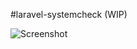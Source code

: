 #laravel-systemcheck (WIP)

![Screenshot](https://i.gyazo.com/a851755f235168bf4dd71bd0be4f8d22.png)
